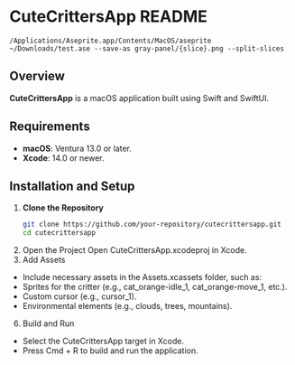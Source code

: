 # CuteCrittersApp README
`/Applications/Aseprite.app/Contents/MacOS/aseprite ~/Downloads/test.ase --save-as gray-panel/{slice}.png --split-slices`
## Overview
**CuteCrittersApp** is a macOS application built using Swift and SwiftUI. 

## Requirements
- **macOS**: Ventura 13.0 or later.
- **Xcode**: 14.0 or newer.

## Installation and Setup

1. **Clone the Repository**
   ```bash
   git clone https://github.com/your-repository/cutecrittersapp.git
   cd cutecrittersapp
   ```
2. Open the Project
Open CuteCrittersApp.xcodeproj in Xcode.
3. Add Assets
- Include necessary assets in the Assets.xcassets folder, such as:
- Sprites for the critter (e.g., cat_orange-idle_1, cat_orange-move_1, etc.).
- Custom cursor (e.g., cursor_1).
- Environmental elements (e.g., clouds, trees, mountains).
6. Build and Run
- Select the CuteCrittersApp target in Xcode.
- Press Cmd + R to build and run the application.
